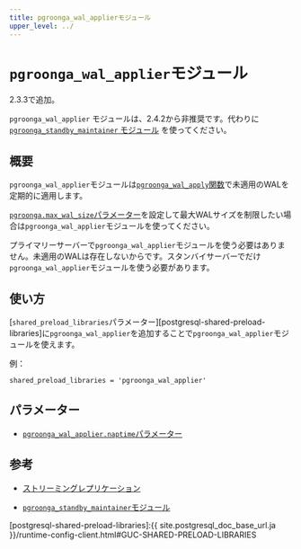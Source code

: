 ```yaml
---
title: pgroonga_wal_applierモジュール
upper_level: ../
---
```


# `pgroonga_wal_applier`モジュール

2.3.3で追加。

`pgroonga_wal_applier` モジュールは、2.4.2から非推奨です。代わりに [`pgroonga_standby_maintainer` モジュール][pgroonga-standby-maintainer] を使ってください。

## 概要

`pgroonga_wal_applier`モジュールは[`pgroonga_wal_apply`関数][pgroonga-wal-apply]で未適用のWALを定期的に適用します。

[`pgroonga.max_wal_size`パラメーター][max-wal-size]を設定して最大WALサイズを制限したい場合は`pgroonga_wal_applier`モジュールを使ってください。

プライマリーサーバーで`pgroonga_wal_applier`モジュールを使う必要はありません。未適用のWALは存在しないからです。スタンバイサーバーでだけ`pgroonga_wal_applier`モジュールを使う必要があります。

## 使い方

[`shared_preload_libraries`パラメーター][postgresql-shared-preload-libraries]に`pgroonga_wal_applier`を追加することで`pgroonga_wal_applier`モジュールを使えます。

例：

```text
shared_preload_libraries = 'pgroonga_wal_applier'
```

## パラメーター

  * [`pgroonga_wal_applier.naptime`パラメーター][pgroonga-wal-applier-naptime]

## 参考

  * [ストリーミングレプリケーション][streaming-replication]

  * [`pgroonga_standby_maintainer`モジュール][pgroonga-standby-maintainer]

[pgroonga-standby-maintainer]:../modules/pgroonga-standby-maintainer.html

[pgroonga-wal-apply]:../functions/pgroonga-wal-apply.html

[max-wal-size]:../parameters/max-wal-size.html

[postgresql-shared-preload-libraries]:{{ site.postgresql_doc_base_url.ja }}/runtime-config-client.html#GUC-SHARED-PRELOAD-LIBRARIES

[pgroonga-wal-applier-naptime]:../parameters/pgroonga-wal-applier-naptime.html

[streaming-replication]:../streaming-replication.html
